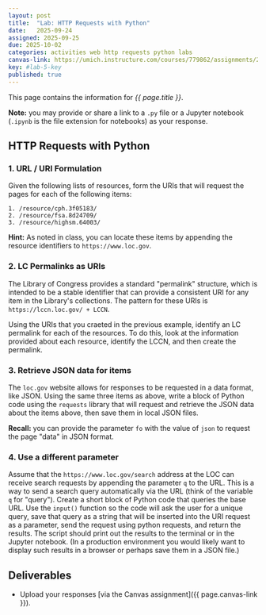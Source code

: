 ```yaml
---
layout: post
title:  "Lab: HTTP Requests with Python"
date:   2025-09-24
assigned: 2025-09-25
due: 2025-10-02
categories: activities web http requests python labs
canvas-link: https://umich.instructure.com/courses/779862/assignments/2877256
key: #lab-5-key
published: true
---
```



This page contains the information for *{{ page.title }}*.

**Note:** you may provide or share a link to a `.py` file or a Jupyter notebook (`.ipynb` is the file extension for notebooks) as your response.

## HTTP Requests with Python

### 1. URL / URI Formulation

Given the following lists of resources, form the URIs that will request the pages for each of the following items:

```
1. /resource/cph.3f05183/
2. /resource/fsa.8d24709/
3. /resource/highsm.64003/
```

**Hint:** As noted in class, you can locate these items by appending the resource identifiers to `https://www.loc.gov`.

### 2. LC Permalinks as URIs

The Library of Congress provides a standard "permalink" structure,
which is intended to be a stable identifier that can provide a consistent
URI for any item in the Library's collections.
The pattern for these URIs is `https://lccn.loc.gov/ + LCCN`.

Using the URIs that you craeted in the previous example, identify an LC permalink for each of the resources. To do this, look at the information provided about each resource, identify the LCCN, and then create the permalink.

### 3. Retrieve JSON data for items

The `loc.gov` website allows for responses to be requested in a data format, like JSON.
Using the same three items as above, write a block of Python code using the `requests` library that will request and retrieve the JSON data about the items above, then save them in local JSON files.

**Recall:** you can provide the parameter `fo` with the value of `json` to request the page "data" in JSON format.

### 4. Use a different parameter

Assume that the `https://www.loc.gov/search` address at the LOC can receive search requests by appending the parameter `q` to the URL.
This is a way to send a search query automatically via the URL (think of the variable `q` for "query").
Create a short block of Python code that queries the base URL.
Use the `input()` function so the code will ask the user for a unique query,
save that query as a string that will be inserted into the URI request as a parameter,
send the request using python requests,
and return the results.
The script should print out the results to the terminal or in the Jupyter notebook.
(In a production environment you would likely want to display such results in a browser or perhaps save them in a JSON file.)

## Deliverables

- Upload your responses [via the Canvas assignment]({{ page.canvas-link }}).
